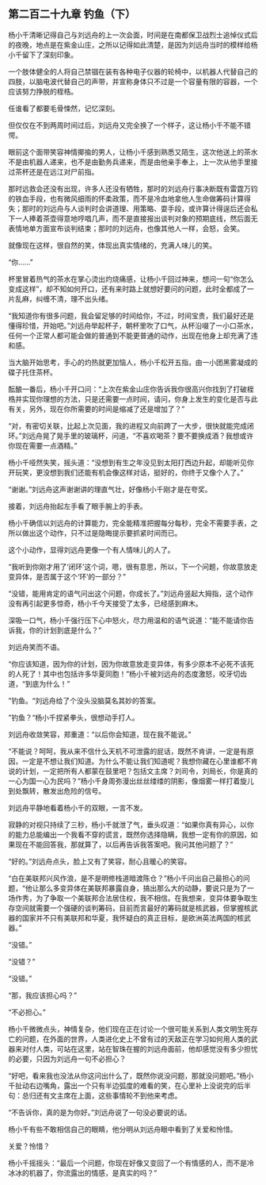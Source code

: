 ## 第二百二十九章 钓鱼（下）
杨小千清晰记得自己与刘远舟的上一次会面，时间是在南都保卫战烈士追悼仪式后的夜晚，地点是在紫金山庄，之所以记得如此清楚，是因为刘远舟当时的模样给杨小千留下了深刻印象。

一个肢体健全的人将自己禁锢在装有各种电子仪器的轮椅中，以机器人代替自己的四肢，以脑电波代替自己的声带，并宣称身体只不过是一个容量有限的容器，一个应该努力挣脱的桎梏。

任谁看了都要毛骨悚然，记忆深刻。

但仅仅在不到两周时间过后，刘远舟又完全换了一个样子，这让杨小千不能不错愕。

眼前这个面带笑容神情揶揄的男人，让杨小千感到熟悉又陌生，这次他送上的茶水不是由机器人递来，也不是由勤务兵递来，而是由他亲手奉上，上一次从他手里接过茶杯还是在远江对尸前指。

那时远救会还没有出现，许多人还没有牺牲，那时的刘远舟行事决断既有雷霆万钧的铁血手段，也有微风细雨的怀柔政策，而不是冷血地拿他人生命做筹码计算得失；那时的刘远舟与人谈判时会讲道理、用策略、耍手段，或许算计得逞后还会私下一人捧着茶壶得意地哼唱几声，而不是直接报出谈判对象的预期底线，然后面无表情地单方面宣布谈判结束；那时的刘远舟，也像其他人一样，会怒，会笑。

就像现在这样，很自然的笑，体现出真实情绪的，充满人味儿的笑。

“你……”

杯里冒着热气的茶水在掌心烫出灼烧痛感，让杨小千回过神来，想问一句“你怎么变成这样”，却不知如何开口，还有来时路上就想好要问的问题，此时全都成了一片乱麻，纠缠不清，理不出头绪。

“我知道你有很多问题，我会留足够的时间给你，不过，时间宝贵，我们最好还是懂得珍惜，开始吧。”刘远舟举起杯子，朝杯里吹了口气，从杯沿啜了一小口茶水，任何一个正常人都可能会做的普通到不能更普通的动作，出现在他身上却充满了违和感。

当大脑开始思考，手心的灼热就更加恼人，杨小千松开五指，由一小团黑雾凝成的碟子托住茶杯。

酝酿一番后，杨小千开口问：“上次在紫金山庄你告诉我你很高兴你找到了打破桎梏并实现你理想的方法，只是还需要一点时间，请问，你身上发生的变化是否与此有关，另外，现在你所需要的时间是缩减了还是增加了？”

“对，有密切关联，比起上次见面，我的进程又向前跨了一大步，很快就能完成闭环。”刘远舟晃了晃手里的玻璃杯，问道，“不喜欢喝茶？要不要换成酒？我想或许你现在需要一点酒精。”

杨小千哑然失笑，摇头道：“没想到有生之年没见到太阳打西边升起，却能听见你开玩笑，更没想到我们还能有机会像这样对话，挺好的，你终于又像个人了。”

“谢谢。”刘远舟这声谢谢讲的理直气壮，好像杨小千刚才是在夸奖。

接着，刘远舟抬起左手看了眼手腕上的手表。

杨小千确信以刘远舟的计算能力，完全能精准把握每分每秒，完全不需要手表，之所以做出这个动作，只不过是隐晦提示要抓紧时间而已。

这个小动作，显得刘远舟更像一个有人情味儿的人了。

“我听到你刚才用了‘闭环’这个词，嗯，很有意思，所以，下一个问题，你故意放走变异体，是否属于这个‘环’的一部分？”

“没错，能用肯定的语气问出这个问题，你成长了。”刘远舟竖起大拇指，这个动作没有再引起更多惊奇，杨小千今天接受了太多，已经感到麻木。

深吸一口气，杨小千强行压下心中怒火，尽力用温和的语气说道：“能不能请你告诉我，你的计划到底是什么？”

刘远舟笑而不语。

“你应该知道，因为你的计划，因为你故意放走变异体，有多少原本不必死不该死的人死了！其中也包括许多华夏同胞！”杨小千被刘远舟的态度激怒，咬牙切齿道，“到底为什么！”

”钓鱼。“刘远舟给了个没头没脑莫名其妙的答案。

”钓鱼？“杨小千捏紧拳头，很想动手打人。

刘远舟收敛笑容，郑重道：“以后你会知道，现在我不能说。”

“不能说？呵呵，我从来不信什么天机不可泄露的屁话，既然不肯讲，一定是有原因，一定是不想让我们知道。为什么不能让我们知道呢？我想你藏在心里谁都不肯说的计划，一定把所有人都蒙在鼓里吧？包括文主席？刘司令，刘局长，你是真的一心为国一心为民吗？”杨小千身周弥漫出丝丝缕缕的阴影，像烟雾一样打着旋儿到处飘转，散发出危险的信号。

刘远舟平静地看着杨小千的双眼，一言不发。

寂静的对视只持续了三秒，杨小千就泄了气，垂头叹道：“如果你真有异心，以你的能力总能编出一个我看不穿的谎言，既然你选择隐瞒，我想一定有你的原因，如果现在不能回答我，那就算了，以后再告诉我答案吧。我问其他问题了？”

“好的。”刘远舟点头，脸上又有了笑容，耐心且暖心的笑容。

“白在美联邦兴风作浪，是不是明修栈道暗渡陈仓？”杨小千问出自己最担心的问题，“他让那么多变异体在美联邦暴露自身，搞出那么大的动静，要说只是为了一场作秀，为了争取一个美联邦合法居住权，我不相信。在我想来，变异体要争取生存空间就需要一个强硬的谈判筹码，目前而言最好的筹码就是核武器，但掌握核武器的国家并不只有美联邦和华夏，我怀疑白的真正目标，是欧洲英法两国的核武器。”

“没错。”

“没错？”

“没错。”

“那，我应该担心吗？”

“不必担心。”

杨小千微微点头，神情复杂，他们现在正在讨论一个很可能关系到人类文明生死存亡的问题，在外面的世界，人类进化史上不曾有过的天敌正在学习如何用人类的武器来对付人类，可站在这里，站在智珠在握的刘远舟面前，他却感觉没有多少担忧的必要，只因为刘远舟一句不必担心？

“好吧，看来我也没法从你这问出什么了，既然你说没问题，那就没问题吧。”杨小千扯动右边嘴角，露出一个只有半边弧度的难看的笑，在心里补上没说完的后半句：总归还有文主席在上面，这些事情轮不到他来考虑。

“不告诉你，真的是为你好。”刘远舟说了一句没必要说的话。

杨小千有些不敢相信自己的眼睛，他分明从刘远舟眼中看到了关爱和怜惜。

关爱？怜惜？

杨小千摇摇头：“最后一个问题，你现在好像又变回了一个有情感的人，而不是冷冰冰的机器了，你流露出的情感，是真实的吗？”

